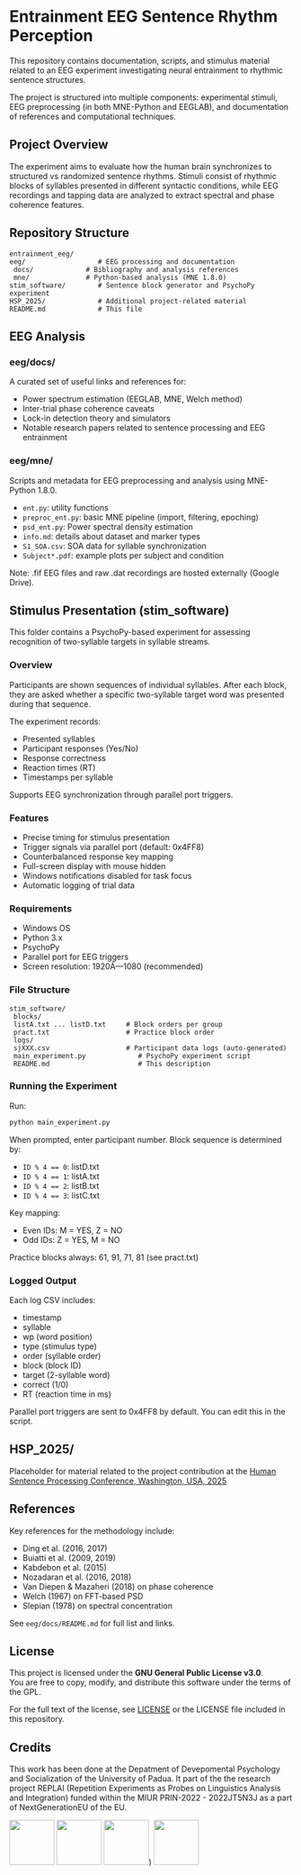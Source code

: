 # Entrainment EEG Sentence Rhythm Perception

This repository contains documentation, scripts, and stimulus material related to an EEG experiment investigating neural entrainment to rhythmic sentence structures.

The project is structured into multiple components: experimental stimuli, EEG preprocessing (in both MNE-Python and EEGLAB), and documentation of references and computational techniques.

## Project Overview

The experiment aims to evaluate how the human brain synchronizes to structured vs randomized sentence rhythms. Stimuli consist of rhythmic blocks of syllables presented in different syntactic conditions, while EEG recordings and tapping data are analyzed to extract spectral and phase coherence features.

## Repository Structure

```
entrainment_eeg/
eeg/                  # EEG processing and documentation
 docs/             # Bibliography and analysis references
 mne/              # Python-based analysis (MNE 1.8.0)
stim_software/        # Sentence block generator and PsychoPy experiment
HSP_2025/             # Additional project-related material
README.md             # This file
```

## EEG Analysis

### eeg/docs/

A curated set of useful links and references for:

- Power spectrum estimation (EEGLAB, MNE, Welch method)
- Inter-trial phase coherence caveats
- Lock-in detection theory and simulators
- Notable research papers related to sentence processing and EEG entrainment

### eeg/mne/

Scripts and metadata for EEG preprocessing and analysis using MNE-Python 1.8.0.

- `ent.py`: utility functions
- `preproc_ent.py`: basic MNE pipeline (import, filtering, epoching)
- `psd_ent.py`: Power spectral density estimation
- `info.md`: details about dataset and marker types
- `S1_SOA.csv`: SOA data for syllable synchronization
- `Subject*.pdf`: example plots per subject and condition

Note: .fif EEG files and raw .dat recordings are hosted externally (Google Drive).

## Stimulus Presentation (stim_software)

This folder contains a PsychoPy-based experiment for assessing recognition of two-syllable targets in syllable streams.

### Overview

Participants are shown sequences of individual syllables. After each block, they are asked whether a specific two-syllable target word was presented during that sequence.

The experiment records:

- Presented syllables
- Participant responses (Yes/No)
- Response correctness
- Reaction times (RT)
- Timestamps per syllable

Supports EEG synchronization through parallel port triggers.

### Features

- Precise timing for stimulus presentation
- Trigger signals via parallel port (default: 0x4FF8)
- Counterbalanced response key mapping
- Full-screen display with mouse hidden
- Windows notifications disabled for task focus
- Automatic logging of trial data

### Requirements

- Windows OS
- Python 3.x
- PsychoPy
- Parallel port for EEG triggers
- Screen resolution: 1920Ã—1080 (recommended)

### File Structure

```
stim_software/
 blocks/
 listA.txt ... listD.txt     # Block orders per group
 pract.txt                   # Practice block order
 logs/
 sjXXX.csv                   # Participant data logs (auto-generated)
 main_experiment.py             # PsychoPy experiment script
 README.md                      # This description
```

### Running the Experiment

Run:

```bash
python main_experiment.py
```

When prompted, enter participant number. Block sequence is determined by:

- `ID % 4 == 0`: listD.txt
- `ID % 4 == 1`: listA.txt
- `ID % 4 == 2`: listB.txt
- `ID % 4 == 3`: listC.txt

Key mapping:

- Even IDs: M = YES, Z = NO
- Odd IDs: Z = YES, M = NO

Practice blocks always: 61, 91, 71, 81 (see pract.txt)

### Logged Output

Each log CSV includes:

- timestamp
- syllable
- wp (word position)
- type (stimulus type)
- order (syllable order)
- block (block ID)
- target (2-syllable word)
- correct (1/0)
- RT (reaction time in ms)

Parallel port triggers are sent to 0x4FF8 by default. You can edit this in the script.

## HSP_2025/

Placeholder for material related to the project contribution at the [Human Sentence Processing Conference, Washington, USA, 2025](https://hsp2025.github.io/)

## References

Key references for the methodology include:

- Ding et al. (2016, 2017)
- Buiatti et al. (2009, 2019)
- Kabdebon et al. (2015)
- Nozadaran et al. (2016, 2018)
- Van Diepen & Mazaheri (2018) on phase coherence
- Welch (1967) on FFT-based PSD
- Slepian (1978) on spectral concentration

See `eeg/docs/README.md` for full list and links.

## License

This project is licensed under the **GNU General Public License v3.0**.  
You are free to copy, modify, and distribute this software under the terms of the GPL.

For the full text of the license, see [LICENSE](https://www.gnu.org/licenses/gpl-3.0.en.html) or the LICENSE file included in this repository.

##  Credits

This work has been done at the Depatment of Devepomental Psychology and Socialization of the University of Padua. It part of the the research project REPLAI (Repetition Experiments as Probes on Linguistics Analysis and Integration) funded within the MIUR PRIN-2022 - 2022JT5N3J as a part of NextGenerationEU of the EU.

[<img src="logo/logodpss.png" height="80">](https://www.dpss.unipd.it/)
[<img src="logo/logounipd.png" height="80">](https://www.unipd.it/)
[<img src="logo/MUR.png" height="80">](https://www.mur.gov.it/it))
[<img src="logo/nextgeneu_en.jpg" height="80">](https://next-generation-eu.europa.eu/index_en)
